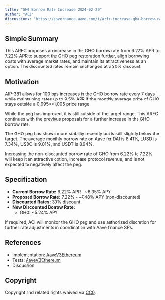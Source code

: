 ```yaml
---
title: "GHO Borrow Rate Increase 2024-02-29"
author: "ACI"
discussions: "https://governance.aave.com/t/arfc-increase-gho-borrow-rate-29-02-2024/16787"
---
```


## Simple Summary

This ARFC proposes an increase in the GHO borrow rate from 6.22% APR to 7.22% APR to support the GHO peg restoration further, align borrowing costs with average market rates, and maintain its attractiveness as an option. The discounted rates remain unchanged at a 30% discount.

## Motivation

AIP-381 allows for 100 bps increases in the GHO borrow rate every 7 days while maintaining rates up to 9.5% APR if the monthly average price of GHO stays outside a 0,995<>1,005 price range.

While the peg has improved, it is still outside of the target range. This ARFC continues with the previous proposals for a further increase in the GHO borrow rate.

The GHO peg has shown more stability recently but is still slightly below the target. The average monthly borrow rate on Aave for DAI is 8.41%, LUSD is 7.34%, USDC is 9.01%, and USDT is 8.94%.

Increasing the non-discounted borrow rate of GHO from 6.22% to 7.22% will keep it an attractive option, increase protocol revenue, and is not expected to negatively affect the peg.

## Specification

- **Current Borrow Rate:** 6.22% APR - ~6.35% APY
- **Proposed Borrow Rate:** 7.22% - ~7.48% APY (non-discounted)
- **Discounted Rates:** 30% discount
- **New Discounted Borrow Rate:**
  - GHO: ~5.24% APY

If required, ACI will monitor the GHO peg and use authorized discretion for further rate adjustments in coordination with Aave finance SPs.

## References

- Implementation: [AaveV3Ethereum](https://github.com/bgd-labs/aave-proposals-v3/blob/23873467c60a1c79bf5ed9a73c60e05ceaea6171/src/20240229_AaveV3Ethereum_GHOBorrowRateIncrease20240229/AaveV3Ethereum_GHOBorrowRateIncrease20240229_20240229.sol)
- Tests: [AaveV3Ethereum](https://github.com/bgd-labs/aave-proposals-v3/blob/23873467c60a1c79bf5ed9a73c60e05ceaea6171/src/20240229_AaveV3Ethereum_GHOBorrowRateIncrease20240229/AaveV3Ethereum_GHOBorrowRateIncrease20240229_20240229.t.sol)
- [Discussion](https://governance.aave.com/t/arfc-increase-gho-borrow-rate-29-02-2024/16787)

## Copyright

Copyright and related rights waived via [CC0](https://creativecommons.org/publicdomain/zero/1.0/).
